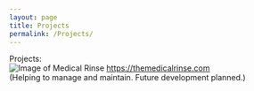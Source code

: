 ```yaml
---
layout: page
title: Projects
permalink: /Projects/
---
```

Projects:  
![Image of Medical Rinse](https://alex.corpuz.dev/images/tmr.png) 
https://themedicalrinse.com  
(Helping  to manage and maintain. Future development planned.)

